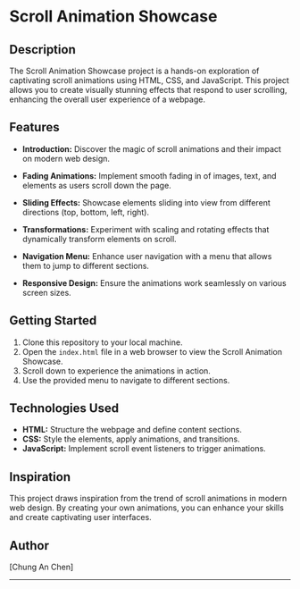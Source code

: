 # Scroll Animation Showcase

## Description

The Scroll Animation Showcase project is a hands-on exploration of captivating scroll animations using HTML, CSS, and JavaScript. This project allows you to create visually stunning effects that respond to user scrolling, enhancing the overall user experience of a webpage.

## Features

- **Introduction:** Discover the magic of scroll animations and their impact on modern web design.

- **Fading Animations:** Implement smooth fading in of images, text, and elements as users scroll down the page.

- **Sliding Effects:** Showcase elements sliding into view from different directions (top, bottom, left, right).

- **Transformations:** Experiment with scaling and rotating effects that dynamically transform elements on scroll.

- **Navigation Menu:** Enhance user navigation with a menu that allows them to jump to different sections.

- **Responsive Design:** Ensure the animations work seamlessly on various screen sizes.

## Getting Started

1. Clone this repository to your local machine.
2. Open the `index.html` file in a web browser to view the Scroll Animation Showcase.
3. Scroll down to experience the animations in action.
4. Use the provided menu to navigate to different sections.

## Technologies Used

- **HTML:** Structure the webpage and define content sections.
- **CSS:** Style the elements, apply animations, and transitions.
- **JavaScript:** Implement scroll event listeners to trigger animations.

## Inspiration

This project draws inspiration from the trend of scroll animations in modern web design. By creating your own animations, you can enhance your skills and create captivating user interfaces.

## Author

[Chung An Chen]

---

